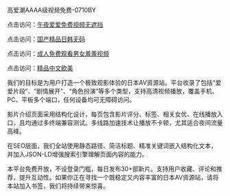 高爱潮AAAA级视频免费-0710BY

点击访问：<a href="https://heiliaowzu4ur.pages.dev">午夜爱爱免费视频无遮挡</a>

点击访问：<a href="https://heiliaozj3tjd.pages.dev">国产精品日韩无码</a>

点击访问：<a href="https://heiliaoe8ajia.pages.dev">成人免费观看男女羞羞视频</a>

点击访问：<a href="https://heiliaoxqkkct.pages.dev">精品中文欧美</a>

我们的目标是为用户打造一个极致观影体验的日本AV资源站。平台收录了包括“爱爱片段”、“剧情展开”、“角色扮演”等多个类型，支持高清视频播放，覆盖手机、PC、平板多个端口，任何设备均可无障碍访问。

影片介绍页面采用结构化设计，每页包含影片评分、标签、相关女优、在线播放入口，且均通过多终端兼容测试。多线路加速技术让播放不卡顿，尤其适合夜间流量高峰。

在SEO层面，我们全站使用静态路径、简洁标题、精准关键词嵌入结构化文本，并加入JSON-LD增强搜索引擎理解页面内容的能力。

本平台免费开放，不设登录门槛，每日发布30+部新片。支持用户收藏、评论和推荐，提升互动性。如果你正在寻找一个既稳定又内容丰富的日本AV资源站，请将本站加入书签，我们将持续带来惊喜。

<span style="display:none;">[Canonical link]( https://github.com/ribenaaa1111/402066 ）</span>
